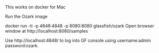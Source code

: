 This works on docker for Mac

Run the Ozark image

docker run -ti -p 4848:4848 -p 8080:8080 glassfish/ozark
Open browser window at http://localhost:8080/samples

Use http://localhost:4848/ to log into GF console using username:admin password:ozark.
